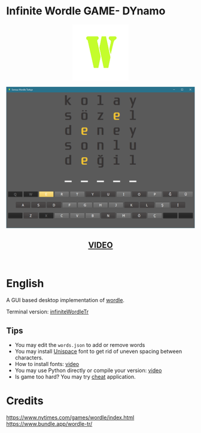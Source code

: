 # Infinite Wordle GAME- DYnamo
<div align="center">
<img height="150" width="150" src="img.png"> </img>
<br>
</div>

<div align="center">

![ss](./ss.png)

</div>

## <div align="center"> [VIDEO](https://youtu.be/XWO-NevJsvw)</div> 
<br>



# English
A GUI based desktop implementation of [wordle](https://www.google.com/search?q=wordle).

Terminal version: [infiniteWordleTr](https://github.com/Mehmet-Emre-Dogan/infiniteWordleTr)

## Tips
- You may edit the `words.json` to add or remove words
- You may install [Unispace](https://www.dafont.com/unispace.font) font to get rid of uneven spacing between characters.
- How to install fonts: [video](https://youtu.be/7izh5QlSFjU)
- You may use Python directly or compile your version: [video](https://youtu.be/GgczVoCF-6Q)
- Is game too hard? You may try [cheat](https://github.com/Mehmet-Emre-Dogan/wordleTrFraud) application.

# Credits 
https://www.nytimes.com/games/wordle/index.html
<br>
https://www.bundle.app/wordle-tr/
